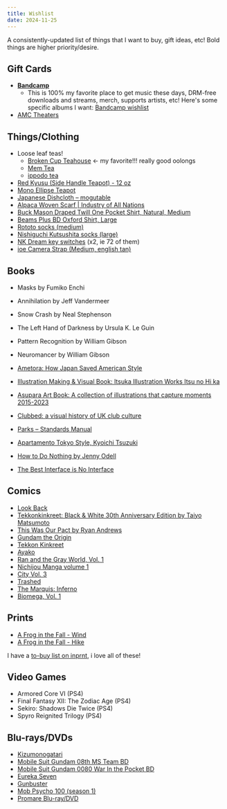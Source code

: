 ```yaml
---
title: Wishlist
date: 2024-11-25
---
```

A consistently-updated list of things that I want to buy, gift ideas, etc! Bold things are higher priority/desire.

## Gift Cards
- **[Bandcamp](https://bandcamp.com/gift_cards)**
  - This is 100% my favorite place to get music these days, DRM-free downloads and streams, merch, supports artists, etc! Here's some specific albums I want: [Bandcamp wishlist](https://bandcamp.com/nathanwentworth/wishlist)
- [AMC Theaters](https://www.amctheatres.com/gift-cards)

## Things/Clothing

- Loose leaf teas!
  - [Broken Cup Teahouse](https://brokencupteahouse.square.site) <- my favorite!!! really good oolongs
  - [Mem Tea](https://www.memteaimports.com/)
  - [ippodo tea](https://ippodotea.com/)
- [Red Kyusu (Side Handle Teapot) - 12 oz](https://memteaimports.com/products/red-kyusu-side-handle-teapot-12-oz)
- [Mono Ellipse Teapot](https://mono.de/en/Mono-Ellipse-teapot/33300)
- [Japanese Dishcloth – mogutable](https://mogutable.com/collections/linens/products/japanese-dishcloth?variant=44289587904749)
- [Alpaca Woven Scarf | Industry of All Nations](https://industryofallnations.com/collections/accessories/products/alpaca-woven-scarf?variant=41265832886427)
- [Buck Mason Draped Twill One Pocket Shirt, Natural, Medium](https://www.buckmason.com/products/natural-draped-twill-one-pocket-shirt?variant=31979307466835)
- [Beams Plus BD Oxford Shirt, Large](https://www.ssense.com/en-us/men/product/beams-plus/blue-bd-oxford-shirt/16291141)
- [Rototo socks (medium)](https://haku-clothing.com/products/010879-0-01?_pos=6&_sid=9594c2e0a&_ss=r)
- [Nishiguchi Kutsushita socks (large)](https://www.bostongeneralstore.com/collections/nishiguchi-kutsushita)
- [NK Dream key switches](https://novelkeys.com/collections/switches/products/nk-cream-series?variant=42671702311079) (x2, ie 72 of them)
- [ioe Camera Strap (Medium, english tan)](https://cleversupply.co/products/ioe-short-strap?variant=44424670642430)

## Books

- Masks by Fumiko Enchi
- Annihilation by Jeff Vandermeer
- Snow Crash by Neal Stephenson
- The Left Hand of Darkness by Ursula K. Le Guin
- Pattern Recognition by William Gibson
- Neuromancer by William Gibson

- [Ametora: How Japan Saved American Style](https://www.hachettebookgroup.com/titles/w-david-marx/ametora/9781541604339/)
- [Illustration Making & Visual Book: Itsuka Illustration Works Itsu no Hi ka](https://www.cdjapan.co.jp/product/NEOBK-2804922)
- [Asupara Art Book: A collection of illustrations that capture moments 2015-2023](https://www.cdjapan.co.jp/product/NEOBK-2833016)
- [Clubbed: a visual history of UK club culture](https://www.f37foundry.com/goods/clubbed)
- [Parks – Standards Manual](https://standardsmanual.com/products/parks)
- [Apartamento Tokyo Style, Kyoichi Tsuzuki](https://shop-vestige.com/products/tokyo-style-kyoichi-tsuzuki)
- [How to Do Nothing by Jenny Odell](https://www.penguinrandomhouse.com/books/600671/how-to-do-nothing-by-jenny-odell/9781612197494/)
- [The Best Interface is No Interface](http://www.nointerface.com/)

## Comics

- [Look Back](https://www.viz.com/manga-books/manga/look-back/product/7195)
- [Tekkonkinkreet: Black &amp; White 30th Anniversary Edition by Taiyo Matsumoto](https://bookshop.org/p/books/tekkonkinkreet-black-white-30th-anniversary-edition-taiyo-matsumoto/19805909)
- [This Was Our Pact by Ryan Andrews](https://us.macmillan.com/books/9781626720534?utm_source=socialmedia&utm_medium=socialpost&utm_term=na-thiswasourpactsocial&utm_content=na-buy-buynow&utm_campaign=9781626720534)
- [Gundam the Origin](http://www.vertical-inc.com/books/gundam.html)
- [Tekkon Kinkreet](https://www.viz.com/read/manga/product/tekkonkinkreet-black-white/7203)
- [Ayako](http://www.vertical-inc.com/books/ayako.html)
- [Ran and the Gray World, Vol. 1](https://www.viz.com/read/manga/ran-and-the-gray-world-volume-1/product/5731)
- [Nichijou Manga volume 1](https://www.rightstufanime.com/Nichijou-Manga-01)
- [City Vol. 3](http://www.vertical-comics.com/books/city_03.php)
- [Trashed](https://www.indiebound.org/book/9781419714542)
- [The Marquis: Inferno](https://www.darkhorse.com/Books/15-859/The-Marquis-Inferno-TPB)
- [Biomega, Vol. 1](https://www.viz.com/read/manga/biomega-volume-1/product/2255)

## Prints

- [A Frog in the Fall - Wind](https://www.gallerynucleus.com/detail/37234/)
- [A Frog in the Fall - Hike](https://www.gallerynucleus.com/detail/37233/)

I have a [to-buy list on inprnt](https://www.inprnt.com/collections/nathanwentworth/favorites/), i love all of these!

## Video Games

- Armored Core VI (PS4)
- Final Fantasy XII: The Zodiac Age (PS4)
- Sekiro: Shadows Die Twice (PS4)
- Spyro Reignited Trilogy (PS4)

## Blu-rays/DVDs

- [Kizumonogatari](https://www.animecornerstore.com/kizumonogatari.html)
- [Mobile Suit Gundam 08th MS Team BD](https://www.rightstufanime.com/Mobile-Suit-Gundam-08th-MS-Team-Blu-ray)
- [Mobile Suit Gundam 0080 War In the Pocket BD](https://www.rightstufanime.com/Mobile-Suit-Gundam-0080-War-In-the-Pocket-Blu-ray)
- [Eureka Seven](https://www.animecornerstore.com/eureka7.html)
- [Gunbuster](https://www.animecornerstore.com/gubovase.html)
- [Mob Psycho 100 (season 1)](https://www.animecornerstore.com/mobpsycho100.html)
- [Promare Blu-ray/DVD](https://www.animecornerstore.com/promare.html)

